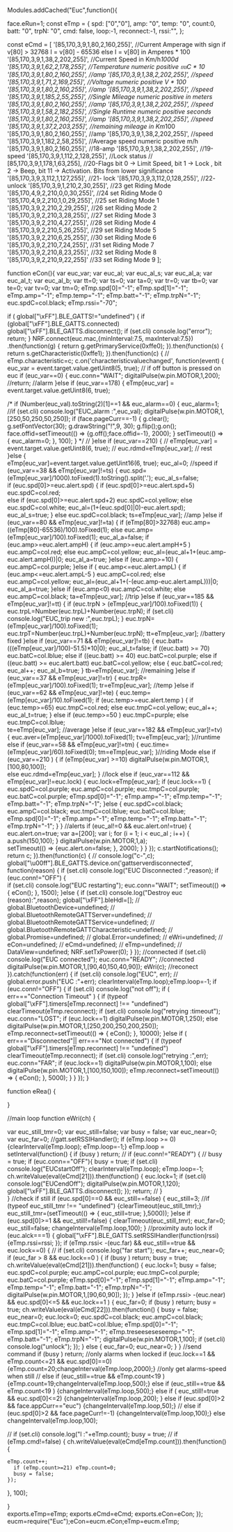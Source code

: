 Modules.addCached("Euc",function(){

face.eRun=1;
const eTmp = {
  spd: ["0","0"], 
  amp: "0", 
  temp: "0", 
  count:0,
  batt: "0", 
  trpN: "0",
  cmd: false,
  loop:-1,
  reconnect:-1,
  rssi:"",
};

const eCmd = [
    '[85,170,3,9,1,80,2,160,255]', //Current Amperage with sign if v[80] > 32768 I = v[80] - 65536 else I = v[80] in Amperes * 100
    '[85,170,3,9,1,38,2,202,255]', //Current Speed in Km/h*1000d
    '[85,170,3,9,1,62,2,178,255]', //Temperature numeric positive ยบC * 10
    '[85,170,3,9,1,80,2,160,255]', //amp
    '[85,170,3,9,1,38,2,202,255]', //speed
    '[85,170,3,9,1,71,2,169,255]', //Voltage numeric positive V * 100
    '[85,170,3,9,1,80,2,160,255]', //amp
    '[85,170,3,9,1,38,2,202,255]', //speed
   	'[85,170,3,9,1,185,2,55,255]', //Single Mileage numeric positive in meters
    '[85,170,3,9,1,80,2,160,255]', //amp 
    '[85,170,3,9,1,38,2,202,255]', //speed
	'[85,170,3,9,1,58,2,182,255]', //Single Runtime numeric positive seconds
	'[85,170,3,9,1,80,2,160,255]', //amp 
    '[85,170,3,9,1,38,2,202,255]', //speed
	'[85,170,3,9,1,37,2,203,255]', //remaining mileage in Km*100
	'[85,170,3,9,1,80,2,160,255]', //amp 
    '[85,170,3,9,1,38,2,202,255]', //speed
	'[85,170,3,9,1,182,2,58,255]', //Average speed numeric positive m/h
	'[85,170,3,9,1,80,2,160,255]', //18-amp 
    '[85,170,3,9,1,38,2,202,255]', //19-speed
	'[85,170,3,9,1,112,2,128,255]', //Lock status
//	[85,170,3,9,1,178,1,63,255], //20-Flags bit 0 -> Limit Speed, bit 1 -> Lock , bit 2 -> Beep, bit 11 -> Activation. Bits from lower significance
	'[85,170,3,9,3,112,1,127,255]', //21- lock
    '[85,170,3,9,3,112,0,128,255]',  //22- unlock
	'[85,170,3,9,1,210,2,30,255]', //23 get Riding Mode
	'[85,170,4,9,2,210,0,0,30,255]', //24 set Riding Mode 0
	'[85,170,4,9,2,210,1,0,29,255]', //25 set Riding Mode 1
	'[85,170,3,9,2,210,2,29,255]', //26 set Riding Mode 2
	'[85,170,3,9,2,210,3,28,255]', //27 set Riding Mode 3
	'[85,170,3,9,2,210,4,27,255]', //28 set Riding Mode 4
	'[85,170,3,9,2,210,5,26,255]', //29 set Riding Mode 5
	'[85,170,3,9,2,210,6,25,255]', //30 set Riding Mode 6
	'[85,170,3,9,2,210,7,24,255]', //31 set Riding Mode 7
	'[85,170,3,9,2,210,8,23,255]', //32 set Riding Mode 8
	'[85,170,3,9,2,210,9,22,255]'  //33 set Riding Mode 9
];
  

function eCon(){
var euc_var;
var euc_al;
var euc_al_s;
var euc_al_a;
var euc_al_t;
var euc_al_b;
var tt=0;
var ts=0;
var ta=0;
var tr=0;
var tb=0;
var te=0; 
var tv=0; 
var tm=0; 
eTmp.spd[0]="-1";
eTmp.spd[1]="-1";
eTmp.amp="-1";
eTmp.temp="-1";
eTmp.batt="-1";
eTmp.trpN="-1";  
euc.spdC=col.black;
eTmp.rssi="-70";

if ( global["\xFF"].BLE_GATTS!="undefined") {
	if (global["\xFF"].BLE_GATTS.connected) global["\xFF"].BLE_GATTS.disconnect();
	if (set.cli) console.log("error");
	return;
}
NRF.connect(euc.mac,{minInterval:7.5, maxInterval:7.5})
.then(function(g) {
   return g.getPrimaryService(0xffe0);
}).then(function(s) {
  return s.getCharacteristic(0xffe1);
}).then(function(c) {
//  eTmp.characteristic=c;
  c.on('characteristicvaluechanged', function(event) {
  euc_var = event.target.value.getUint8(5, true);
  // if off button is pressed on euc
  if (euc_var==0) {
	  euc.conn="WAIT";
	  digitalPulse(w.pin.MOTOR,1,200);
      //return;
  //alarm
  }else if (euc_var==178) {
	  eTmp[euc_var] = event.target.value.getUint8(6, true);

/*     if (Number(euc_val).toString(2)[1]==1 &&  euc_alarm==0) {
        euc_alarm=1; 
        //if (set.cli) console.log("EUC_alarm :",euc_val);
        digitalPulse(w.pin.MOTOR,1,[250,50,250,50,250]);
		if (face.pageCurr==-1) {
			g.clear();	
            g.setFontVector(30);
			g.drawString("!",9, 30);
			g.flip();g.on();
			face.offid=setTimeout(() => {g.off();face.offid=-1}, 2000);
		}
	    setTimeout(() => { euc_alarm=0; }, 100);
      }
*/
//  }else if (euc_var==210) {
//	eTmp[euc_var] = event.target.value.getUint8(6, true);
//    euc.rdmd=eTmp[euc_var];
  // rest
  }else  {  
    eTmp[euc_var]=event.target.value.getUint16(6, true);
    euc_al=0;
	//speed
	if (euc_var==38 && eTmp[euc_var]!=ts) {
      euc.spd=(eTmp[euc_var]/1000).toFixed(1).toString().split('.');
		euc_al_s=false;	  
	  if (euc.spd[0]>=euc.alert.spd) {
		if (euc.spd[0]>=euc.alert.spd+5) euc.spdC=col.red;	
		else if (euc.spd[0]>=euc.alert.spd+2) euc.spdC=col.yellow;
		else euc.spdC=col.white;
		euc_al=(1+(euc.spd[0]|0)-euc.alert.spd);
		euc_al_s=true;
      } else euc.spdC=col.black;
      ts=eTmp[euc_var];
    //amp
    }else  if (euc_var==80 && eTmp[euc_var]!=ta) {
      if (eTmp[80]>32768) euc.amp=((eTmp[80]-65536)/100).toFixed(1); 
      else euc.amp=(eTmp[euc_var]/100).toFixed(1);
	  euc_al_a=false;
	  if (euc.amp>=euc.alert.ampH) {
		if  (euc.amp>=euc.alert.ampH+5 ) euc.ampC=col.red;
		else euc.ampC=col.yellow;
		euc_al=(euc_al+1+(euc.amp-euc.alert.ampH))|0;
		euc_al_a=true;
	  }else if (euc.amp>=10) { euc.ampC=col.purple;
	  }else if ( euc.amp<=euc.alert.ampL) {
		if  (euc.amp<=euc.alert.ampL-5 ) euc.ampC=col.red;
		else  euc.ampC=col.yellow;
		euc_al=(euc_al+1+(-(euc.amp-euc.alert.ampL)))|0;      
		euc_al_a=true;
	  }else if (euc.amp<0) euc.ampC=col.white; else euc.ampC=col.black;
      ta=eTmp[euc_var];
	//trip
    }else if (euc_var==185 && eTmp[euc_var]!=tt) {
      if (euc.trpN > (eTmp[euc_var]/100).toFixed(1)) {
        euc.trpL=Number(euc.trpL)+Number(euc.trpN);
        if (set.cli) console.log("EUC_trip new :",euc.trpL);
      } 
      euc.trpN=(eTmp[euc_var]/100).toFixed(1);
	  euc.trpT=Number(euc.trpL)+Number(euc.trpN);
      tt=eTmp[euc_var];
    //battery fixed
    }else  if (euc_var==71 && eTmp[euc_var]!=tb) {
      euc.batt=(((eTmp[euc_var]/100)-51.5)*10|0); 
	  euc_al_t=false;
	  if ((euc.batt) >= 70) euc.batC=col.lblue;
      else  if ((euc.batt) >= 40) euc.batC=col.purple;
      else  if ((euc.batt) >= euc.alert.batt) euc.batC=col.yellow;
      else  {
		euc.batC=col.red;
		euc_al++;
		euc_al_b=true;
	  }
      tb=eTmp[euc_var];
    //remaining
    }else if (euc_var==37 && eTmp[euc_var]!=tr) {
      euc.trpR=(eTmp[euc_var]/100).toFixed(1);
      tr=eTmp[euc_var];
     //temp
    }else if (euc_var==62 && eTmp[euc_var]!=te) {
      euc.temp=(eTmp[euc_var]/10).toFixed(1);
      if (euc.temp>=euc.alert.temp ) {
		if (euc.temp>=65) euc.tmpC=col.red;
		else euc.tmpC=col.yellow;
		euc_al++;
		euc_al_t=true;
	  } else if (euc.temp>=50 ) euc.tmpC=purple; else euc.tmpC=col.lblue;	  
      te=eTmp[euc_var];
	 //average
    }else if (euc_var==182 && eTmp[euc_var]!=tv) {
      euc.aver=(eTmp[euc_var]/1000).toFixed(1);
      tv=eTmp[euc_var];
    }//runtime
    else if (euc_var==58 && eTmp[euc_var]!=tm) {
      euc.time=(eTmp[euc_var]/60).toFixed(0);
      tm=eTmp[euc_var];
	}//riding Mode
	else if (euc_var==210 ) {
	  if (eTmp[euc_var] >=10)  digitalPulse(w.pin.MOTOR,1,[100,80,100]);  
	  else euc.rdmd=eTmp[euc_var];
    } //lock
    else if (euc_var==112 && eTmp[euc_var]!=euc.lock) {
      euc.lock=eTmp[euc_var];
	  if (euc.lock==1) {
		euc.spdC=col.purple;
		euc.ampC=col.purple;
		euc.tmpC=col.purple;
		euc.batC=col.purple;
        eTmp.spd[0]="-1";
		eTmp.amp="-1";
		eTmp.temp="-1";
		eTmp.batt="-1";
		eTmp.trpN="-1";
      }else {
		 euc.spdC=col.black;
		euc.ampC=col.black;
		euc.tmpC=col.lblue;
		euc.batC=col.lblue;
		eTmp.spd[0]="-1";
		eTmp.amp="-1";
		eTmp.temp="-1";
		eTmp.batt="-1";
		eTmp.trpN="-1";
      }
    }
	//alerts
      if (euc_al!=0 && euc.alert.on!=true) {  
         euc.alert.on=true;
		var a=[200];
		var i;
		for (i = 1; i < euc_al ; i++) {
			a.push(150,100);
		}
        digitalPulse(w.pin.MOTOR,1,a);  
        setTimeout(() => {euc.alert.on=false; }, 2000);
      }
    }
  });
c.startNotifications(); 
return  c;
}).then(function(c) {
//	  console.log("c-",c);
	global["\u00ff"].BLE_GATTS.device.on('gattserverdisconnected', function(reason) {
    if (set.cli) console.log("EUC Disconnected :",reason);
    if (euc.conn!="OFF") {  
	 if (set.cli) console.log("EUC restarting");
     euc.conn="WAIT"; 
     setTimeout(() => {  eCon(); }, 1500);
    }else {
	  if (set.cli) console.log("Destroy euc (reason):",reason);
	  global["\xFF"].bleHdl=[];
//	  global.BluetoothDevice=undefined;
//	  global.BluetoothRemoteGATTServer=undefined;
//	  global.BluetoothRemoteGATTService=undefined;
//	  global.BluetoothRemoteGATTCharacteristic=undefined;
//	  global.Promise=undefined;
//	  global.Error=undefined;
//	  eWri=undefined;
//	  eCon=undefined;
//	  eCmd=undefined;
//	  eTmp=undefined;
//	  DataView=undefined;
	  NRF.setTxPower(0);
    }
  });
//connected 
  if (set.cli) console.log("EUC connected"); 
  euc.conn="READY"; //connected
  digitalPulse(w.pin.MOTOR,1,[90,40,150,40,90]);
  eWri(c);
//reconect
}).catch(function(err)  {
  if (set.cli) console.log("EUC", err);
//  global.error.push("EUC :"+err);
  clearInterval(eTmp.loop);eTmp.loop=-1;
  if (euc.conn!="OFF") {
    if (set.cli) console.log("not off");
    if ( err==="Connection Timeout"  )  {
	  if (typeof global["\xFF"].timers[eTmp.reconnect] !== "undefined") clearTimeout(eTmp.reconnect); 
	  if (set.cli) console.log("retrying :timeout");
	  euc.conn="LOST";
	  if (euc.lock==1) digitalPulse(w.pin.MOTOR,1,250);
	  else digitalPulse(w.pin.MOTOR,1,[250,200,250,200,250]);
	  eTmp.reconnect=setTimeout(() => {
	    eCon(); 
	  }, 10000);
	}else if ( err==="Disconnected"|| err==="Not connected")  {
	  if (typeof global["\xFF"].timers[eTmp.reconnect]  !== "undefined") clearTimeout(eTmp.reconnect); 
      if (set.cli) console.log("retrying :",err);
      euc.conn="FAR";
	  if (euc.lock==1) digitalPulse(w.pin.MOTOR,1,100);
	  else digitalPulse(w.pin.MOTOR,1,[100,150,100]);
      eTmp.reconnect=setTimeout(() => {
	    eCon(); 
      }, 5000);
    }
  }
});
}

function eRea() {

}


//main loop
function eWri(ch) {
 
  var euc_still_tmr=0;
  var euc_still=false;
  var busy = false;
  var euc_near=0;
  var euc_far=0;
  //gatt.setRSSIHandler();
  if (eTmp.loop >= 0) {clearInterval(eTmp.loop); eTmp.loop=-1;}
  eTmp.loop = setInterval(function() {
    if (busy  ) return;
//    if (euc.conn!="READY") {
//	  busy = true;
    if (euc.conn=="OFF"){
 	  busy = true;
	  if (set.cli) console.log("EUCstartOff");
      clearInterval(eTmp.loop);
      eTmp.loop=-1;
	  ch.writeValue(eval(eCmd[21])).then(function() {
   		euc.lock=1;
		if (set.cli) console.log("EUCendOff");
        digitalPulse(w.pin.MOTOR,1,120);
        global["\xFF"].BLE_GATTS.disconnect();
      });
      return;
//      }  
    }
	//check if still
    if (euc.spd[0]==0 && euc_still==false) {
      euc_still=3;
      //if (typeof euc_still_tmr !== "undefined") {clearTimeout(euc_still_tmr);}
      euc_still_tmr=(setTimeout(() => { 
        euc_still=true;
      },5000));
    }else if (euc.spd[0]>=1 && euc_still!=false) {
      clearTimeout(euc_still_tmr);
      euc_far=0;
      euc_still=false;
      changeInterval(eTmp.loop,100); 
    }
	//proximity auto lock 
    if (euc.alck===1) {
    global["\xFF"].BLE_GATTS.setRSSIHandler(function(rssi) {eTmp.rssi=rssi; });
    if (eTmp.rssi< -(euc.far) && euc_still==true && euc.lock==0) {
//      if (set.cli) console.log("far start");
	  euc_far++;
	  euc_near=0;
	  if (euc_far > 8 && euc.lock==0 ) {
		if (busy ) return;
     		busy = true;
			ch.writeValue(eval(eCmd[21])).then(function() {
				euc.lock=1;
				busy = false;
		        euc.spdC=col.purple;
		        euc.ampC=col.purple;
		        euc.tmpC=col.purple;
		        euc.batC=col.purple;
				eTmp.spd[0]="-1";
				eTmp.spd[1]="-1";
				eTmp.amp="-1";
				eTmp.temp="-1";
				eTmp.batt="-1";
				eTmp.trpN="-1";
				digitalPulse(w.pin.MOTOR,1,[90,60,90]);
			});
      }
	}else if  (eTmp.rssi> -(euc.near) && euc.spd[0]<=5 && euc.lock==1 ) {
		euc_far=0;
			if (busy ) return;
			busy = true;
			ch.writeValue(eval(eCmd[22])).then(function() {
			  busy = false;
			  euc_near=0;
			  euc.lock=0;
		        euc.spdC=col.black;
		        euc.ampC=col.black;
		        euc.tmpC=col.lblue;
		        euc.batC=col.lblue;
				eTmp.spd[0]="-1";
				eTmp.spd[1]="-1";
				eTmp.amp="-1";
				eTmp.treseeseseseemp="-1";
				eTmp.batt="-1";
				eTmp.trpN="-1";
			    digitalPulse(w.pin.MOTOR,1,100);
				if (set.cli) console.log("unlock");
            });
	} else  { euc_far=0; euc_near=0; }
    }
	//send command
    if (busy ) return;
	//only alarms when locked
    if (euc.lock==1 && eTmp.count<=21 && euc.spd[0]==0) {eTmp.count=20;changeInterval(eTmp.loop,2000);}
	//only get alarms-speed when still
//	else if (euc_still==true && eTmp.count<19 ) {eTmp.count=19;changeInterval(eTmp.loop,500);}
    else if (euc_still==true && eTmp.count<19 ) {changeInterval(eTmp.loop,500);}
    else if  ( euc_still!=true && euc.spd[0]<=2)  {changeInterval(eTmp.loop,200);	}
	else if  (euc.spd[0]>2 && face.appCurr=="euc")  {changeInterval(eTmp.loop,50);}
//    else if  (euc.spd[0]>2 && face.pageCurr!=-1)  {changeInterval(eTmp.loop,100);}
    else changeInterval(eTmp.loop,100);

//    if (set.cli) console.log("l :"+eTmp.count);
    busy = true;
//	if (eTmp.cmd!=false) {
	ch.writeValue(eval(eCmd[eTmp.count])).then(function() {

    eTmp.count++;
      if (eTmp.count>=21) eTmp.count=0;
      busy = false;
    });

  }, 100);  
  
}  
exports.eTmp=eTmp; 
exports.eCmd=eCmd;
exports.eCon=eCon;
});
eucm=require("Euc");eCon=eucm.eCon;eTmp=eucm.eTmp;
